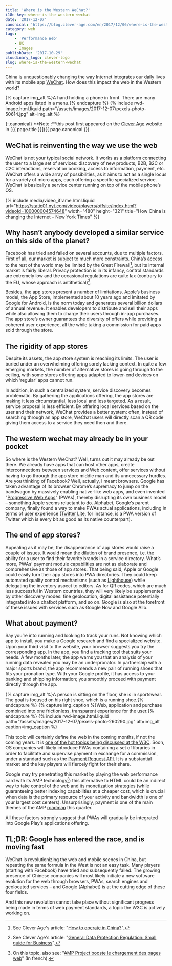 ```yaml
---
title: 'Where is the Western WeChat?'
i18n-key: where-is-the-western-wechat
date: '2017-12-07'
canonical: 'https://blog.clever-age.com/en/2017/12/06/where-is-the-western-wechat/'
category: web
tags:
    - 'Performance Web'
    - UX
    - Images
publishDate: '2017-10-29'
cloudinary_logo: clever-logo
slug: where-is-the-western-wechat
---
```


China is unquestionably changing the way Internet integrates our daily lives with its mobile app [WeChat](https://blog.clever-age.com/en/2017/05/19/10-ways-to-leverage-wechat-for-your-business/). How does this impact the web in the Western world?

{% capture img_alt %}A hand holding a phone in front. There are many Android apps listed in a menu.{% endcapture %}
{% include rwd-image.html.liquid
path="/assets/images/2017-12-07/pexels-photo-50614.jpg"
alt=img_alt
%}

<!-- more -->

{:.canonical}
**Note&nbsp;:**this post first appeared on the [Clever Age](http://www.clever-age.com/en/) website in [{{ page.title }}]({{ page.canonical }}).

## WeChat is reinventing the way we use the web

WeChat is not your typical social network. It works as a platform connecting the user to a large set of services: discovery of new products, B2B, B2C or C2C interactions, reservation booking, access to information, payment, etc. WeChat offers a wide array of possibilities, as it aims to act as a single locus for a variety of micro apps, each offering a specific specialized service. WeChat is basically a service center running on top of the mobile phone’s OS.

{% include media/video_iframe.html.liquid url="https://static01.nyt.com/video/players/offsite/index.html?videoId=100000004574648" width="480" height="321" title="How China is changing the Internet – New York Times" %}

## Why hasn’t anybody developed a similar service on this side of the planet?

Facebook has tried and failed on several accounts, due to multiple factors. First of all, our market is subject to much more constraints. China’s access to the rest of the world may be limited by the Great Firewall[^1], but its internal market is fairly liberal. Privacy protection is in its infancy, control standards are extremely low and the occasional regulations are quite lax (contrary to the EU, whose approach is antithetical)[^2].

Besides, the app stores present a number of limitations. Apple’s business model, the App Store, implemented about 10 years ago and imitated by Google for Android, is the norm today and generates several billion dollars of annual revenue. It enables developers to distribute and sell their apps while also allowing them to charge their users through in-app purchases. The app store’s owner guarantees the diversity of offers while providing a coherent user experience, all the while taking a commission for paid apps sold through the store.

## The rigidity of app stores

Despite its assets, the app store system is reaching its limits. The user is buried under an overwhelming offering sorely lacking context. In quite a few emerging markets, the number of alternative stores is going through to the ceiling, with some stores offering apps adapted to lower-end devices on which ‘regular’ apps cannot run.

In addition, in such a centralized system, service discovery becomes problematic. By gathering the applications offering, the app stores are making it less circumstantial, less local and less targeted. As a result, service proposal is less efficient. By offering local services based on the user and their network, WeChat provides a better system: often, instead of searching through an app store, WeChat users will directly scan a QR code giving them access to a service they need then and there.

## The western wechat may already be in your pocket

So where is the Western WeChat? Well, turns out it may already be out there. We already have apps that can host other apps, create interconnections between services and Web content, offer services without having to go through the app store middle man and its unnecessary hurdles. Are you thinking of Facebook? Well, actually, I meant browsers. Google has taken advantage of its browser Chrome’s supremacy to jump on the bandwagon by massively enabling native-like web apps, and even invented "[Progressive Web Apps](https://blog.clever-age.com/en/2017/03/23/progressive-web-apps-to-boost-your-services-ux/)" (PWAs), thereby disrupting its own business model – something Apple seems reluctant to do. Alphabet, Google’s parent company, finally found a way to make PWAs actual applications, including in terms of user experience ([Twitter Lite](https://mobile.twitter.com/), for instance, is a PWA version of Twitter which is every bit as good as its native counterpart).

## The end of app stores?

Appealing as it may be, the disappearance of app stores would raise a couple of issues. It would mean the dilution of brand presence, i.e. the ability for a user to find their favorite brands in a service directory. What’s more, PWAs’ payment module capabilities are not as elaborate and comprehensive as those of app stores. That being said, Apple or Google could easily turn their app stores into PWA directories. They could keep automated quality control mechanisms (such as [Lighthouse](https://developers.google.com/web/tools/lighthouse/)) while delegating the inventory aspect to editors. As for QR codes, which are much less successful in Western countries, they will very likely be supplemented by other discovery modes: fine geolocation, digital assistance potentially integrated into a chatbot platform, and so on. Google is also at the forefront of these issues with services such as Google Now and Google Allo.

## What about payment?

Say you’re into running and looking to track your runs. Not knowing which app to install, you make a Google research and find a specialized website. Upon your third visit to the website, your browser suggests you try the corresponding app. In the app, you find a tracking tool that suits your needs. A few months later, the app warns you that an analysis of your running data revealed you may be an underpronator. In partnership with a major sports brand, the app recommends a new pair of running shoes that fits your pronation type. With your Google profile, it has access to your banking and shipping information; you smoothly proceed with payment directly through the app.

{% capture img_alt %}A person is sitting on the floor, she is in sportswear. The goal is focused on his right shoe, which is a running shoe.{% endcapture %}
{% capture img_caption %}Web, application and purchase combined into one frictionless, transparent experience for the user.{% endcapture %}
{% include rwd-image.html.liquid
path="/assets/images/2017-12-07/pexels-photo-260290.jpg"
alt=img_alt
caption=img_caption
%}

This topic will certainly define the web in the coming months, if not the coming years. It is [one of the hot topics being discussed at the W3C](https://www.w3.org/Payments/ "Web Payments at W3C: Making Payments Easy on the Web"). Soon, OS companies will likely introduce PWAs containing a set of libraries in order to facilitate and supervise payment in exchange for a commission, under a standard such as the [Payment Request API](https://developers.google.com/web/fundamentals/payments/). It is a substantial market and the key players will fiercely fight for their share.

Google may try penetrating this market by playing the web performance card with its AMP technology[^3]: this alternative to HTML could be an indirect way to take control of the web and its monetization strategies (while guaranteeing better indexing capabilities at a cheaper cost, which is crucial when data is the primary resource of your activity and bandwidth is one of your largest cost centers). Unsurprisingly, payment is one of the main themes of the AMP [roadmap](https://www.ampproject.org/roadmap/) this quarter.

All these factors strongly suggest that PWAs will gradually be integrated into Google Play’s applications offering.

## TL;DR: Google has entered the race, and is moving fast

WeChat is revolutionizing the web and mobile scenes in China, but repeating the same formula in the West is not an easy task. Many players (starting with Facebook) have tried and subsequently failed. The growing presence of Chinese companies will most likely initiate a new software evolution for the web through browsers, PWAs, search engines and geolocated services – and Google (Alphabet) is at the cutting edge of these four fields.

And this new revolution cannot take place without significant progress being made in terms of web payment standards, a topic the W3C is actively working on.

[^1]: See Clever Age's article: "[How to operate in China?](https://blog.clever-age.com/en/2014/07/28/how-to-operate-in-china/)".

[^2]: See Clever Age's article: "[General Data Protection Regulation: Small guide for Business](https://blog.clever-age.com/en/2017/01/19/general-data-protection-regulation-small-guide-for-business/)".

[^3]: On this topic, also see: "[AMP Project booste le chargement des pages web](https://blog.clever-age.com/fr/2016/02/08/amp-project-booste-le-chargement-des-pages-web/)" (In french).
